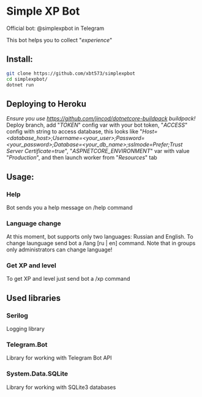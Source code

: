 # Simple XP Bot

Official bot: @simplexpbot in Telegram

This bot helps you to collect "*experience*"

## Install:

```bash
git clone https://github.com/xbt573/simplexpbot
cd simplexpbot/
dotnet run
```

## Deploying to Heroku
*Ensure you use https://github.com/jincod/dotnetcore-buildpack buildpack!*
Deploy branch, add "*TOKEN*" config var with your bot token, "*ACCESS*" config with string to access database, this looks like "*Host=<database_host>;Username=<your_user>;Password=<your_password>;Database=<your_db_name>;sslmode=Prefer;Trust Server Certificate=true*", "*ASPNETCORE_ENVIRONMENT*" var with value "*Production*", and then launch worker from "*Resources*" tab

## Usage:

### Help
Bot sends you a help message on /help command

### Language change
At this moment, bot supports only two languages: Russian and English. To change launguage send bot a /lang \[ru | en] command. Note that in groups only administrators can change language!

### Get XP and level
To get XP and level just send bot a /xp command

## Used libraries

### Serilog
Logging library

### Telegram.Bot
Library for working with Telegram Bot API

### System.Data.SQLite
Library for working with SQLite3 databases
